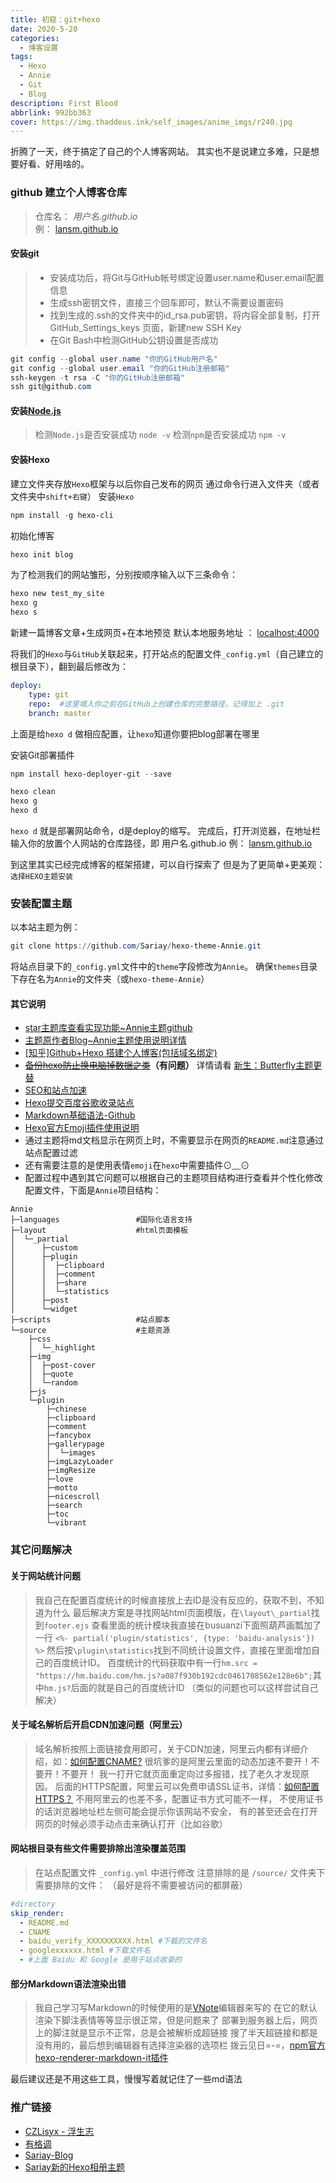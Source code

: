 ```yaml
---
title: 初窥：git+hexo
date: 2020-5-20
categories:
  - 博客设置
tags:
  - Hexo
  - Annie
  - Git
  - Blog
description: First Blood
abbrlink: 992bb363
cover: https://img.thaddeus.ink/self_images/anime_imgs/r240.jpg
---
```


折腾了一天，终于搞定了自己的个人博客网站。
其实也不是说建立多难，只是想要好看、好用啥的。


<!-- more -->

### github 建立个人博客仓库
>仓库名： *用户名.github.io*   
> 例： [lansm.github.io](thaddeus.ink)

#### 安装git
> * 安装成功后，将Git与GitHub帐号绑定设置user.name和user.email配置信息
> * 生成ssh密钥文件，直接三个回车即可，默认不需要设置密码
> * 找到生成的.ssh的文件夹中的id_rsa.pub密钥，将内容全部复制，打开GitHub_Settings_keys 页面，新建new SSH Key
> * 在Git Bash中检测GitHub公钥设置是否成功

```powershell
git config --global user.name "你的GitHub用户名"
git config --global user.email "你的GitHub注册邮箱"
ssh-keygen -t rsa -C "你的GitHub注册邮箱"
ssh git@github.com
```

#### 安装[Node.js](https://nodejs.org/en/download/)

>检测`Node.js`是否安装成功     ` node -v `
>检测`npm`是否安装成功     ` npm -v `

#### 安装Hexo

建立文件夹存放`Hexo`框架与以后你自己发布的网页
通过命令行进入文件夹（或者文件夹中`shift+右键`）
安装`Hexo`
```powershell
npm install -g hexo-cli 
```
初始化博客
```powershell
hexo init blog
```
为了检测我们的网站雏形，分别按顺序输入以下三条命令：
```powershell
hexo new test_my_site
hexo g
hexo s
```
新建一篇博客文章+生成网页+在本地预览
默认本地服务地址 ： [localhost:4000](localhost:4000)

将我们的`Hexo`与`GitHub`关联起来，打开站点的配置文件`_config.yml`（自己建立的根目录下），翻到最后修改为：
```yml
deploy:
    type: git
    repo:  #这里填入你之前在GitHub上创建仓库的完整路径，记得加上 .git
    branch: master
```
上面是给`hexo d` 做相应配置，让`hexo`知道你要把blog部署在哪里

安装Git部署插件
```powershell
npm install hexo-deployer-git --save
```
```powershell
hexo clean 
hexo g 
hexo d
```
`hexo d` 就是部署网站命令，d是deploy的缩写。
完成后，打开浏览器，在地址栏输入你的放置个人网站的仓库路径，即 用户名.github.io 
例： [lansm.github.io](thaddeus.ink)

到这里其实已经完成博客的框架搭建，可以自行探索了
但是为了更简单+更美观： `选择HEXO主题安装`

### 安装配置主题

以本站主题为例：
```powershell
git clone https://github.com/Sariay/hexo-theme-Annie.git
```
将站点目录下的`_config.yml`文件中的`theme`字段修改为`Annie`。
确保`themes`目录下存在名为`Annie`的文件夹（或`hexo-theme-Annie`）

#### 其它说明
* [star主题库查看实现功能~Annie主题github](https://github.com/Sariay/hexo-theme-Annie)
* [主题原作者Blog~Annie主题使用说明详情](https://sariay.github.io/2018/08/27/Annie主题使用说明/)
* [[知乎]Github+Hexo 搭建个人博客(包括域名绑定)](https://zhuanlan.zhihu.com/p/26625249)
* ~~[备份hexo防止换电脑掉数据之类](https://blog.csdn.net/wxl1555/article/details/79293159)~~**（有问题）** 详情请看 [新生：Butterfly主题更替](https://thaddeus.ink/post/bd4fbb72)
* [SEO和站点加速](https://www.jianshu.com/p/6f1e53b70a48)
* [Hexo提交百度谷歌收录站点](http://www.mamicode.com/info-detail-2455645.html)
* [Markdown基础语法-Github](https://help.github.com/en/articles/basic-writing-and-formatting-syntax#using-emoji) 
* [Hexo官方Emoji插件使用说明](https://www.npmjs.com/package/hexo-article-emoji)
* 通过主题将md文档显示在网页上时，不需要显示在网页的`README.md`注意通过站点配置过滤
* 还有需要注意的是使用表情`emoji`在`hexo`中需要插件⊙﹏⊙
* 配置过程中遇到其它问题可以根据自己的主题项目结构进行查看并个性化修改配置文件，下面是`Annie`项目结构：
```
Annie
├─languages					#国际化语言支持
├─layout					#html页面模板
│  └─_partial
│      ├─custom
│      ├─plugin
│      │  ├─clipboard
│      │  ├─comment
│      │  ├─share
│      │  └─statistics
│      ├─post
│      └─widget
├─scripts					#站点脚本
└─source					#主题资源
    ├─css
    │  └─_highlight
    ├─img
    │  ├─post-cover
    │  ├─quote
    │  └─random
    ├─js
    └─plugin
        ├─chinese
        ├─clipboard
        ├─comment
        ├─fancybox
        ├─gallerypage
        │  └─images
        ├─imgLazyLoader
        ├─imgResize
        ├─love
        ├─motto
        ├─nicescroll
        ├─search
        ├─toc
        └─vibrant
```

### 其它问题解决
#### 关于网站统计问题
>我自己在配置百度统计的时候直接放上去ID是没有反应的，获取不到，不知道为什么
>最后解决方案是寻找网站html页面模版，在`\layout\_partial`找到`footer.ejs`
>查看里面的统计模块我直接在busuanzi下面照葫芦画瓢加了一行
>`<%- partial('plugin/statistics', {type: 'baidu-analysis'}) %>`
>然后按`\plugin\statistics`找到不同统计设置文件，直接在里面增加自己的百度统计ID。
>百度统计的代码获取中有一行`hm.src = "https://hm.baidu.com/hm.js?a087f930b192cdc0461708562e128e6b";`其中`hm.js?`后面的就是自己的百度统计ID
>（类似的问题也可以这样尝试自己解决）

#### 关于域名解析后开启CDN加速问题（阿里云）
>域名解析按照上面链接食用即可，关于CDN加速，阿里云内都有详细介绍，如：[如何配置CNAME?](https://help.aliyun.com/document_detail/64928.html?spm=5176.11220512.0.0.2e9372f0EMk9wR)
>很坑爹的是阿里云里面的动态加速不要开！不要开！不要开！
>我一打开它就页面重定向过多报错，找了老久才发现原因。
>后面的HTTPS配置，阿里云可以免费申请SSL证书，详情：[如何配置HTTPS？](https://help.aliyun.com/document_detail/65101.html?spm=5176.11220512.0.0.2e9372f0EMk9wR)
>不用阿里云的也差不多，配置证书方式可能不一样，
>不使用证书的话浏览器地址栏左侧可能会提示你该网站不安全，
>有的甚至还会在打开网页的时候必须手动点击来确认打开（比如谷歌）

#### 网站根目录有些文件需要排除出渲染覆盖范围
>在站点配置文件 `_config.yml` 中进行修改
>注意排除的是 `/source/` 文件夹下需要排除的文件：
>（最好是将不需要被访问的都屏蔽）

```yml
#directory
skip_render:
  - README.md
  - CNAME
  - baidu_verify_XXXXXXXXXX.html #下载的文件名
  - googlexxxxxx.html #下载文件名
  - #上面 Baidu 和 Google 是用于站点收录的
```

#### 部分Markdown语法渲染出错
>我自己学习写Markdown的时候使用的是[VNote](https://tamlok.github.io/vnote/zh_cn/)编辑器来写的
>在它的默认渲染下脚注表情等等显示很正常，但是问题来了
>部署到服务器上后，网页上的脚注就是显示不正常，总是会被解析成超链接
>搜了半天超链接和都是没有用的，最后想到编辑器有选择渲染器的选项栏
>拨云见日=-=，[npm官方hexo-renderer-markdown-it插件](https://github.com/hexojs/hexo-renderer-markdown-it/wiki)

最后建议还是不用这些工具，慢慢写着就记住了一些md语法

### 推广链接

* [CZLisyx - 浮生志](https://www.singlelovely.cn/)
* [有格调](https://www.ugediao.com/)
* [Sariay-Blog](https://sariay.github.io/)
* [Sariay新的Hexo相册主题](http://gallery.sariay.me/)


